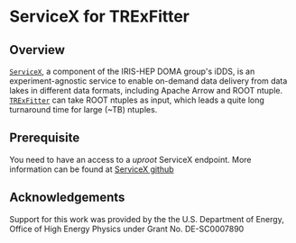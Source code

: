 # ServiceX for TRExFitter

## Overview
[`ServiceX`](https://github.com/ssl-hep/ServiceX), a component of the IRIS-HEP DOMA group's iDDS, is an experiment-agnostic service to enable on-demand data delivery from data lakes in different data formats, including Apache Arrow and ROOT ntuple. [`TRExFitter`](https://gitlab.cern.ch/TRExStats/TRExFitter) can take ROOT ntuples as input, which leads a quite long turnaround time for large (~TB) ntuples. 

<!-- ServiceX for TRExFitter is a python library 


which delivers only needed data based on the TRExFitter configuration file

to deliver only data used by TRExFitter interactively. -->

## Prerequisite
You need to have an access to a *uproot* ServiceX endpoint. More information can be found at [ServiceX github](https://github.com/ssl-hep/ServiceX)

<!-- ## Current version
The current version (`v0.4`) supports a simplified TRExFitter configuration file which contains one Region and multiple Samples. It performs very similarly to the `n` step of TRExFitter which extract histograms from flat-ntuple with selection. Log file will be generated under directory `log`. The output histogram is normalized to the luminosity set by the configuration file.  -->

<!-- ## Usage -->


<!-- The following script runs the `ServiceXforTRExFitter`:
```
python ServiceXReader.py
```
which performs following steps in order:
- Step 1: Check helm chart for SerivceX is deployed and running in good condition
- Step 2: Prepare backend to make a request
- Step 3: Prepare transform requests
- Step 4: Make requests
- Step 5: Monitor jobs
- Step 6: Prepare backend to download output
- Step 7: Download output
- Step 8: Post processing
- Step 9: Disconnect from backends

You have to specify a Grid DID name for a sample in your TRExFitter configuration file.

## Example 
The following shows the real-time demo of the `ServiceXforTRExFitter`: 

![](demo.gif)

The output histogram is located at `v9/Histograms/ttHML_l30tau_ttH_histos.root`.  -->

## Acknowledgements
Support for this work was provided by the the U.S. Department of Energy, Office of High Energy Physics under Grant No. DE-SC0007890